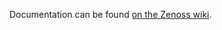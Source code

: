 Documentation can be found [on the Zenoss wiki](http://wiki.zenoss.org/ZenPack:OpenStack_Cloud_Monitor).
